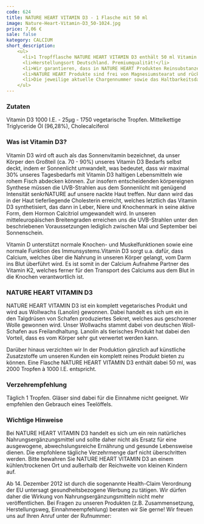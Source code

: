 ```yaml
---
code: 624
title: NATURE HEART VITAMIN D3 - 1 Flasche mit 50 ml
image: Nature-Heart-Vitamin-D3_50-1024.jpg
price: 7,06 €
sale: false
kategory: CALCIUM
short_description: 
    <ul>
      <li>1 Tropfflasche NATURE HEART VITAMIN D3 enthält 50 ml Vitamin D3 (1750 Tropfen) à 1000 I.E.</li>
      <li>Herstellungsort Deutschland. Premiumqualität!</li>
      <li>Wir garantieren, dass in NATURE HEART Produkten Reinsubstanzen enthalten sind ohne künstliche Zusatzstoffe.</li>
      <li>NATURE HEART Produkte sind frei von Magnesiumstearat und rückstandskontrolliert.</li>
      <li>Die jeweilige aktuelle Chargennummer sowie das Haltbarkeitsdatum finden Sie auf dem NATURE HEART Produktetikett.</li>
    </ul>
---
```

<h3>Zutaten</h3>
<p>
  Vitamin D3 1000 I.E. - 25µg - 1750 vegetarische Tropfen. Mittelkettige Triglyceride Öl (96,28%), Cholecalciferol
</p>

<h3>Was ist Vitamin D3?</h3>
<p>
  Vitamin D3 wird oft auch als das Sonnenvitamin bezeichnet, da unser Körper den Großteil (ca. 70 - 90%) unseres Vitamin D3 Bedarfs selbst deckt, indem er Sonnenlicht umwandelt, was bedeutet, dass wir maximal 30% unseres Tagesbedarfs mit Vitamin D3 haltigen Lebensmitteln wie rohem Fisch abdecken können. Zur insofern entscheidenden körpereignen Synthese müssen die UVB-Strahlen aus dem Sonnenlicht mit genügend Intensität senkrNATURE auf unsere nackte Haut treffen. Nur dann wird das in der Haut tieferliegende Cholesterin erreicht, welches letztlich das Vitamin D3 synthetisiert, das dann in Leber, Niere und Knochenmark in seine aktive Form, dem Hormon Calcitriol umgewandelt wird. In unseren mitteleuropäischen Breitengraden erreichen uns die UVB-Strahlen unter den beschriebenen Voraussetzungen lediglich zwischen Mai und September bei Sonnenschein.
</p>
<p>
  Vitamin D unterstützt normale Knochen- und Muskelfunktionen sowie eine normale Funktion des Immunsystems.Vitamin D3 sorgt u.a. dafür, dass Calcium, welches über die Nahrung in unseren Körper gelangt, vom Darm ins Blut überführt wird. Es ist somit in der Calcium Aufnahme Partner des Vitamin K2, welches ferner für den Transport des Calciums aus dem Blut in die Knochen verantwortlich ist.
</p>

<h3>NATURE HEART VITAMIN D3</h3>
<p>
  NATURE HEART VITAMIN D3 ist ein komplett vegetarisches Produkt und wird aus Wollwachs (Lanolin) gewonnen. Dabei handelt es sich um ein in den Talgdrüsen von Schafen produziertes Sekret, welches aus geschorener Wolle gewonnen wird. Unser Wollwachs stammt dabei von deutschen Woll-Schafen aus Freilandhaltung. Lanolin als tierisches Produkt hat dabei den Vorteil, dass es vom Körper sehr gut verwertet werden kann.
</p>
<p>
  Darüber hinaus verzichten wir In der Produktion gänzlich auf künstliche Zusatzstoffe um unseren Kunden ein komplett reines Produkt bieten zu können. Eine Flasche NATURE HEART VITAMIN D3 enthält dabei 50 ml, was 2000 Tropfen à 1000 I.E. entspricht.
</p>

<h3>Verzehrempfehlung</h3>
<p>
  Täglich 1 Tropfen. Gläser sind dabei für die Einnahme nicht geeignet. Wir empfehlen den Gebrauch eines Teelöffels.
</p>

<h3>Wichtige Hinweise</h3>
<p>
  Bei NATURE HEART VITAMIN D3 handelt es sich um ein rein natürliches Nahrungsergänzungsmittel und sollte daher nicht als Ersatz für eine ausgewogene, abwechslungsreiche Ernährung und gesunde Lebensweise dienen. Die empfohlene tägliche Verzehrmenge darf nicht überschritten werden. Bitte bewahren Sie NATURE HEART VITAMIN D3 an einem kühlen/trockenen Ort und außerhalb der Reichweite von kleinen Kindern auf.
</p>
<p>
  Ab 14. Dezember 2012 ist durch die sogenannte Health-Claim Verordnung der EU untersagt gesundheitsbezogene Werbung zu tätigen. Wir dürfen daher die Wirkung von Nahrungsergänzungsmitteln nicht mehr veröffentlichen. Bei Fragen zu unseren Produkten (z.B. Zusammensetzung, Herstellungsweg, Einnahmeempfehlung) beraten wir Sie gerne! Wir freuen uns auf Ihren Anruf unter der Rufnummer:
</p>
